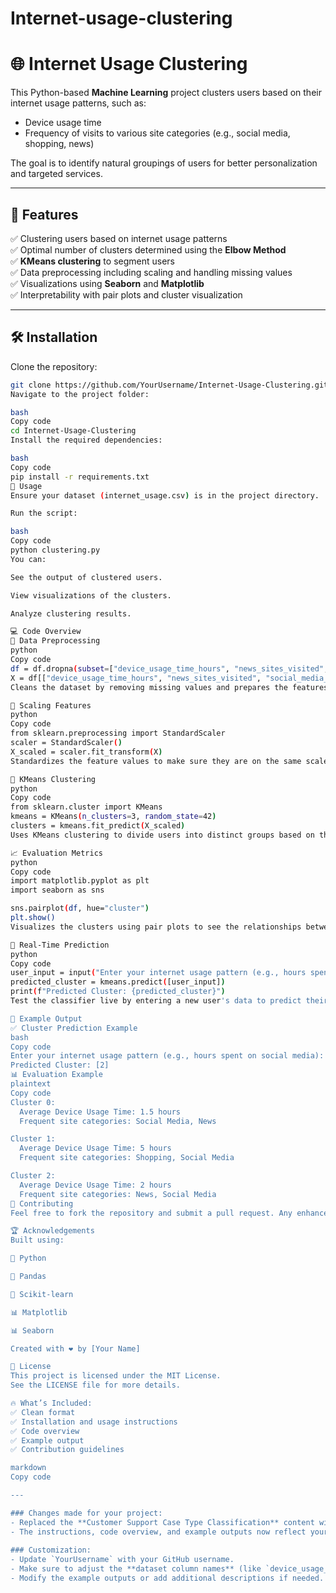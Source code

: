 # Internet-usage-clustering
# 🌐 Internet Usage Clustering

This Python-based **Machine Learning** project clusters users based on their internet usage patterns, such as:
- Device usage time
- Frequency of visits to various site categories (e.g., social media, shopping, news)

The goal is to identify natural groupings of users for better personalization and targeted services.

---

## 🚀 Features
✅ Clustering users based on internet usage patterns  
✅ Optimal number of clusters determined using the **Elbow Method**  
✅ **KMeans clustering** to segment users  
✅ Data preprocessing including scaling and handling missing values  
✅ Visualizations using **Seaborn** and **Matplotlib**  
✅ Interpretability with pair plots and cluster visualization  

---

## 🛠 Installation
Clone the repository:

```bash
git clone https://github.com/YourUsername/Internet-Usage-Clustering.git
Navigate to the project folder:

bash
Copy code
cd Internet-Usage-Clustering
Install the required dependencies:

bash
Copy code
pip install -r requirements.txt
📌 Usage
Ensure your dataset (internet_usage.csv) is in the project directory.

Run the script:

bash
Copy code
python clustering.py
You can:

See the output of clustered users.

View visualizations of the clusters.

Analyze clustering results.

💻 Code Overview
🧹 Data Preprocessing
python
Copy code
df = df.dropna(subset=["device_usage_time_hours", "news_sites_visited", "social_media_visits", "shopping_sites_visited"])
X = df[["device_usage_time_hours", "news_sites_visited", "social_media_visits", "shopping_sites_visited"]]
Cleans the dataset by removing missing values and prepares the features for clustering.

🔄 Scaling Features
python
Copy code
from sklearn.preprocessing import StandardScaler
scaler = StandardScaler()
X_scaled = scaler.fit_transform(X)
Standardizes the feature values to make sure they are on the same scale.

🤖 KMeans Clustering
python
Copy code
from sklearn.cluster import KMeans
kmeans = KMeans(n_clusters=3, random_state=42)
clusters = kmeans.fit_predict(X_scaled)
Uses KMeans clustering to divide users into distinct groups based on their internet usage behavior.

📈 Evaluation Metrics
python
Copy code
import matplotlib.pyplot as plt
import seaborn as sns

sns.pairplot(df, hue="cluster")
plt.show()
Visualizes the clusters using pair plots to see the relationships between features and clusters.

🔮 Real-Time Prediction
python
Copy code
user_input = input("Enter your internet usage pattern (e.g., hours spent on social media): ")
predicted_cluster = kmeans.predict([user_input])
print(f"Predicted Cluster: {predicted_cluster}")
Test the classifier live by entering a new user's data to predict their cluster.

🌟 Example Output
✅ Cluster Prediction Example
bash
Copy code
Enter your internet usage pattern (e.g., hours spent on social media): [3, 10, 20]
Predicted Cluster: [2]
📊 Evaluation Example
plaintext
Copy code
Cluster 0:
  Average Device Usage Time: 1.5 hours
  Frequent site categories: Social Media, News

Cluster 1:
  Average Device Usage Time: 5 hours
  Frequent site categories: Shopping, Social Media

Cluster 2:
  Average Device Usage Time: 2 hours
  Frequent site categories: News, Social Media
📝 Contributing
Feel free to fork the repository and submit a pull request. Any enhancements, bug fixes, or suggestions are welcome!

🏆 Acknowledgements
Built using:

🐍 Python

📘 Pandas

🔢 Scikit-learn

📊 Matplotlib

📊 Seaborn

Created with ❤ by [Your Name]

📃 License
This project is licensed under the MIT License.
See the LICENSE file for more details.

🔥 What’s Included:
✅ Clean format
✅ Installation and usage instructions
✅ Code overview
✅ Example output
✅ Contribution guidelines

markdown
Copy code

---

### Changes made for your project:
- Replaced the **Customer Support Case Type Classification** content with your **Internet Usage Clustering** specifics.
- The instructions, code overview, and example outputs now reflect your clustering project.
  
### Customization:
- Update `YourUsername` with your GitHub username.
- Make sure to adjust the **dataset column names** (like `device_usage_time_hours`, `news_sites_visited`, etc.) to match those in your actual dataset.
- Modify the example outputs or add additional descriptions if needed.
